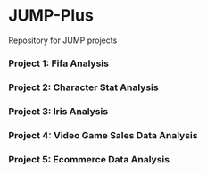# JUMP-Plus
Repository for JUMP projects

### Project 1: Fifa Analysis

### Project 2: Character Stat Analysis

### Project 3: Iris Analysis

### Project 4: Video Game Sales Data Analysis

### Project 5: Ecommerce Data Analysis
